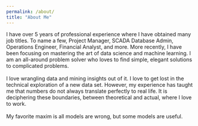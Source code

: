 ```yaml
---
permalink: /about/
title: "About Me"
---
```



I have over 5 years of professional experience where I have obtained many job titles. To name a few, Project Manager, SCADA Database Admin, Operations Engineer, Financial Analyst, and more. More recently, I have been focusing on mastering the art of data science and machine learning. I am an all-around problem solver who loves to find simple, elegant solutions to complicated problems. <br/>
<br/>
I love wrangling data and mining insights out of it. I love to get lost in the technical exploration of a new data set. However, my experience has taught me that numbers do not always translate perfectly to real life. It is deciphering these boundaries, between theoretical and actual, where I love to work. 
<br/>
<br/>
My favorite maxim is all models are wrong, but some models are useful.
